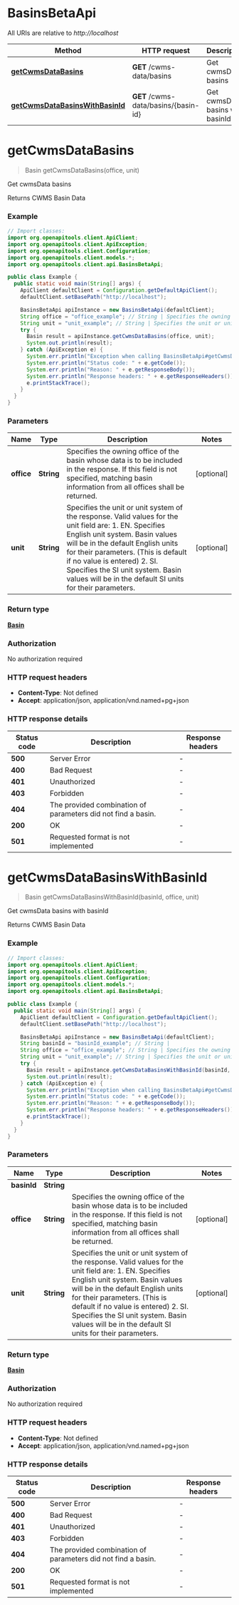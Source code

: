 # BasinsBetaApi

All URIs are relative to *http://localhost*

| Method | HTTP request | Description |
|------------- | ------------- | -------------|
| [**getCwmsDataBasins**](BasinsBetaApi.md#getCwmsDataBasins) | **GET** /cwms-data/basins | Get cwmsData basins |
| [**getCwmsDataBasinsWithBasinId**](BasinsBetaApi.md#getCwmsDataBasinsWithBasinId) | **GET** /cwms-data/basins/{basin-id} | Get cwmsData basins with basinId |


<a name="getCwmsDataBasins"></a>
# **getCwmsDataBasins**
> Basin getCwmsDataBasins(office, unit)

Get cwmsData basins

Returns CWMS Basin Data

### Example
```java
// Import classes:
import org.openapitools.client.ApiClient;
import org.openapitools.client.ApiException;
import org.openapitools.client.Configuration;
import org.openapitools.client.models.*;
import org.openapitools.client.api.BasinsBetaApi;

public class Example {
  public static void main(String[] args) {
    ApiClient defaultClient = Configuration.getDefaultApiClient();
    defaultClient.setBasePath("http://localhost");

    BasinsBetaApi apiInstance = new BasinsBetaApi(defaultClient);
    String office = "office_example"; // String | Specifies the owning office of the basin whose data is to be included in the response. If this field is not specified, matching basin information from all offices shall be returned.
    String unit = "unit_example"; // String | Specifies the unit or unit system of the response. Valid values for the unit field are:   1. EN.   Specifies English unit system. Basin values will be in the default English units for their parameters. (This is default if no value is entered)  2. SI.   Specifies the SI unit system. Basin values will be in the default SI units for their parameters.
    try {
      Basin result = apiInstance.getCwmsDataBasins(office, unit);
      System.out.println(result);
    } catch (ApiException e) {
      System.err.println("Exception when calling BasinsBetaApi#getCwmsDataBasins");
      System.err.println("Status code: " + e.getCode());
      System.err.println("Reason: " + e.getResponseBody());
      System.err.println("Response headers: " + e.getResponseHeaders());
      e.printStackTrace();
    }
  }
}
```

### Parameters

| Name | Type | Description  | Notes |
|------------- | ------------- | ------------- | -------------|
| **office** | **String**| Specifies the owning office of the basin whose data is to be included in the response. If this field is not specified, matching basin information from all offices shall be returned. | [optional] |
| **unit** | **String**| Specifies the unit or unit system of the response. Valid values for the unit field are:   1. EN.   Specifies English unit system. Basin values will be in the default English units for their parameters. (This is default if no value is entered)  2. SI.   Specifies the SI unit system. Basin values will be in the default SI units for their parameters. | [optional] |

### Return type

[**Basin**](Basin.md)

### Authorization

No authorization required

### HTTP request headers

 - **Content-Type**: Not defined
 - **Accept**: application/json, application/vnd.named+pg+json

### HTTP response details
| Status code | Description | Response headers |
|-------------|-------------|------------------|
| **500** | Server Error |  -  |
| **400** | Bad Request |  -  |
| **401** | Unauthorized |  -  |
| **403** | Forbidden |  -  |
| **404** | The provided combination of parameters did not find a basin. |  -  |
| **200** | OK |  -  |
| **501** | Requested format is not implemented |  -  |

<a name="getCwmsDataBasinsWithBasinId"></a>
# **getCwmsDataBasinsWithBasinId**
> Basin getCwmsDataBasinsWithBasinId(basinId, office, unit)

Get cwmsData basins with basinId

Returns CWMS Basin Data

### Example
```java
// Import classes:
import org.openapitools.client.ApiClient;
import org.openapitools.client.ApiException;
import org.openapitools.client.Configuration;
import org.openapitools.client.models.*;
import org.openapitools.client.api.BasinsBetaApi;

public class Example {
  public static void main(String[] args) {
    ApiClient defaultClient = Configuration.getDefaultApiClient();
    defaultClient.setBasePath("http://localhost");

    BasinsBetaApi apiInstance = new BasinsBetaApi(defaultClient);
    String basinId = "basinId_example"; // String | 
    String office = "office_example"; // String | Specifies the owning office of the basin whose data is to be included in the response. If this field is not specified, matching basin information from all offices shall be returned.
    String unit = "unit_example"; // String | Specifies the unit or unit system of the response. Valid values for the unit field are:   1. EN.   Specifies English unit system. Basin values will be in the default English units for their parameters. (This is default if no value is entered)  2. SI.   Specifies the SI unit system. Basin values will be in the default SI units for their parameters.
    try {
      Basin result = apiInstance.getCwmsDataBasinsWithBasinId(basinId, office, unit);
      System.out.println(result);
    } catch (ApiException e) {
      System.err.println("Exception when calling BasinsBetaApi#getCwmsDataBasinsWithBasinId");
      System.err.println("Status code: " + e.getCode());
      System.err.println("Reason: " + e.getResponseBody());
      System.err.println("Response headers: " + e.getResponseHeaders());
      e.printStackTrace();
    }
  }
}
```

### Parameters

| Name | Type | Description  | Notes |
|------------- | ------------- | ------------- | -------------|
| **basinId** | **String**|  | |
| **office** | **String**| Specifies the owning office of the basin whose data is to be included in the response. If this field is not specified, matching basin information from all offices shall be returned. | [optional] |
| **unit** | **String**| Specifies the unit or unit system of the response. Valid values for the unit field are:   1. EN.   Specifies English unit system. Basin values will be in the default English units for their parameters. (This is default if no value is entered)  2. SI.   Specifies the SI unit system. Basin values will be in the default SI units for their parameters. | [optional] |

### Return type

[**Basin**](Basin.md)

### Authorization

No authorization required

### HTTP request headers

 - **Content-Type**: Not defined
 - **Accept**: application/json, application/vnd.named+pg+json

### HTTP response details
| Status code | Description | Response headers |
|-------------|-------------|------------------|
| **500** | Server Error |  -  |
| **400** | Bad Request |  -  |
| **401** | Unauthorized |  -  |
| **403** | Forbidden |  -  |
| **404** | The provided combination of parameters did not find a basin. |  -  |
| **200** | OK |  -  |
| **501** | Requested format is not implemented |  -  |

